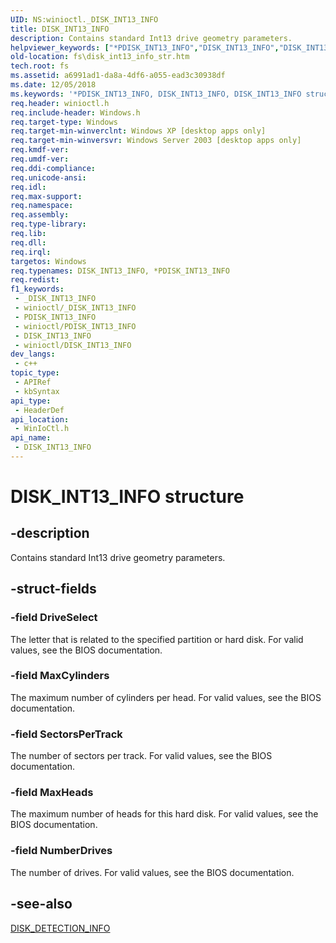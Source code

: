 ```yaml
---
UID: NS:winioctl._DISK_INT13_INFO
title: DISK_INT13_INFO
description: Contains standard Int13 drive geometry parameters.
helpviewer_keywords: ["*PDISK_INT13_INFO","DISK_INT13_INFO","DISK_INT13_INFO structure [Files]","PDISK_INT13_INFO","PDISK_INT13_INFO structure pointer [Files]","_win32_disk_int13_info_str","base.disk_int13_info_str","fs.disk_int13_info_str","winioctl/DISK_INT13_INFO","winioctl/PDISK_INT13_INFO"]
old-location: fs\disk_int13_info_str.htm
tech.root: fs
ms.assetid: a6991ad1-da8a-4df6-a055-ead3c30938df
ms.date: 12/05/2018
ms.keywords: '*PDISK_INT13_INFO, DISK_INT13_INFO, DISK_INT13_INFO structure [Files], PDISK_INT13_INFO, PDISK_INT13_INFO structure pointer [Files], _win32_disk_int13_info_str, base.disk_int13_info_str, fs.disk_int13_info_str, winioctl/DISK_INT13_INFO, winioctl/PDISK_INT13_INFO'
req.header: winioctl.h
req.include-header: Windows.h
req.target-type: Windows
req.target-min-winverclnt: Windows XP [desktop apps only]
req.target-min-winversvr: Windows Server 2003 [desktop apps only]
req.kmdf-ver: 
req.umdf-ver: 
req.ddi-compliance: 
req.unicode-ansi: 
req.idl: 
req.max-support: 
req.namespace: 
req.assembly: 
req.type-library: 
req.lib: 
req.dll: 
req.irql: 
targetos: Windows
req.typenames: DISK_INT13_INFO, *PDISK_INT13_INFO
req.redist: 
f1_keywords:
 - _DISK_INT13_INFO
 - winioctl/_DISK_INT13_INFO
 - PDISK_INT13_INFO
 - winioctl/PDISK_INT13_INFO
 - DISK_INT13_INFO
 - winioctl/DISK_INT13_INFO
dev_langs:
 - c++
topic_type:
 - APIRef
 - kbSyntax
api_type:
 - HeaderDef
api_location:
 - WinIoCtl.h
api_name:
 - DISK_INT13_INFO
---
```


# DISK_INT13_INFO structure


## -description

Contains standard Int13 drive geometry parameters.

## -struct-fields

### -field DriveSelect

The letter that is related to the specified partition or hard disk.  For valid values, see the BIOS documentation.

### -field MaxCylinders

The maximum number of cylinders per head. For valid values, see the BIOS documentation.

### -field SectorsPerTrack

The number of sectors per track. For valid values, see the BIOS documentation.

### -field MaxHeads

The maximum number of heads for this hard disk.  For valid values, see the BIOS documentation.

### -field NumberDrives

The number of drives. For valid values, see the BIOS documentation.

## -see-also

<a href="https://docs.microsoft.com/windows/desktop/api/winioctl/ns-winioctl-disk_detection_info">DISK_DETECTION_INFO</a>

